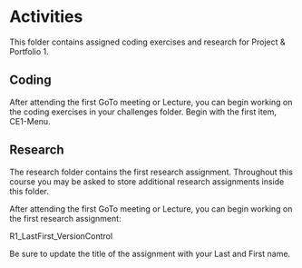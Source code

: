 # Activities

This folder contains assigned coding exercises and research for Project & Portfolio 1.   


## Coding  
After attending the first GoTo meeting or Lecture, you can begin working on the coding exercises in your challenges folder. Begin with the first item, CE1-Menu.

## Research  
The research folder contains the first research assignment. Throughout this course you may be asked to store additional research assignments inside this folder. 

After attending the first GoTo meeting or Lecture, you can begin working on the first research assignment: 

R1_LastFirst_VersionControl

Be sure to update the title of the assignment with your Last and First name.  









